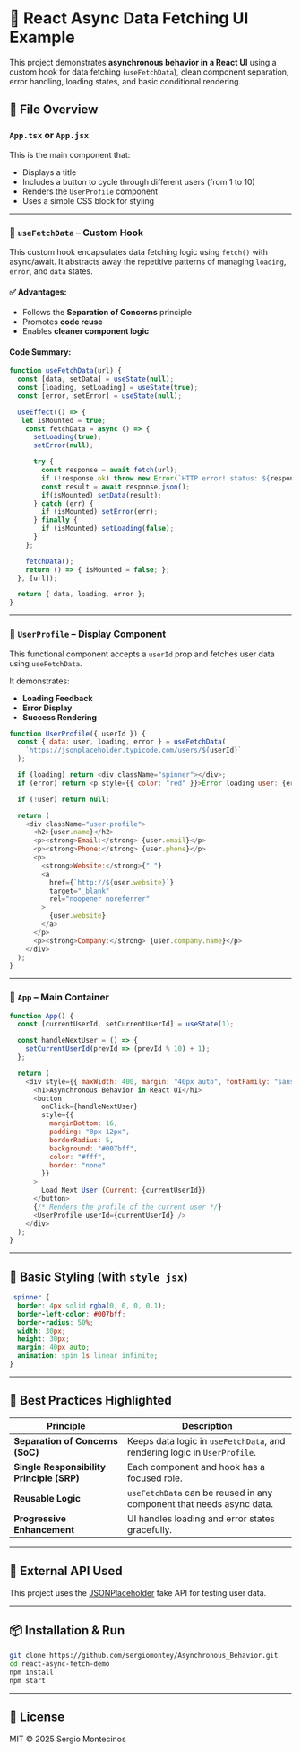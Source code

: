 # 🧠 React Async Data Fetching UI Example

This project demonstrates **asynchronous behavior in a React UI** using a custom hook for data fetching (`useFetchData`), clean component separation, error handling, loading states, and basic conditional rendering.

## 📁 File Overview

### `App.tsx` or `App.jsx`

This is the main component that:

- Displays a title
- Includes a button to cycle through different users (from 1 to 10)
- Renders the `UserProfile` component
- Uses a simple CSS block for styling

---

### 🔄 `useFetchData` – Custom Hook

This custom hook encapsulates data fetching logic using `fetch()` with async/await. It abstracts away the repetitive patterns of managing `loading`, `error`, and `data` states.

#### ✅ Advantages:
- Follows the **Separation of Concerns** principle
- Promotes **code reuse**
- Enables **cleaner component logic**

#### Code Summary:
```js
function useFetchData(url) {
  const [data, setData] = useState(null);
  const [loading, setLoading] = useState(true);
  const [error, setError] = useState(null);

  useEffect(() => {
   let isMounted = true;
    const fetchData = async () => {
      setLoading(true);
      setError(null);

      try {
        const response = await fetch(url);
        if (!response.ok) throw new Error(`HTTP error! status: ${response.status}`);
        const result = await response.json();
        if(isMounted) setData(result);
      } catch (err) {
        if (isMounted) setError(err);        
      } finally {
        if (isMounted) setLoading(false);
      }
    };

    fetchData();
    return () => { isMounted = false; };
  }, [url]);

  return { data, loading, error };
}
```

---

### 👤 `UserProfile` – Display Component

This functional component accepts a `userId` prop and fetches user data using `useFetchData`.

It demonstrates:

- **Loading Feedback**
- **Error Display**
- **Success Rendering**

```js
function UserProfile({ userId }) {
  const { data: user, loading, error } = useFetchData(
    `https://jsonplaceholder.typicode.com/users/${userId}`
  );

  if (loading) return <div className="spinner"></div>;
  if (error) return <p style={{ color: "red" }}>Error loading user: {error.message}</p>;

  if (!user) return null;

  return (
    <div className="user-profile">
      <h2>{user.name}</h2>
      <p><strong>Email:</strong> {user.email}</p>
      <p><strong>Phone:</strong> {user.phone}</p>
      <p>
        <strong>Website:</strong>{" "}
        <a
          href={`http://${user.website}`}
          target="_blank"
          rel="noopener noreferrer"
        >
          {user.website}
        </a>
      </p>
      <p><strong>Company:</strong> {user.company.name}</p>
    </div>
  );
}
```

---

### 🚀 `App` – Main Container

```js
function App() {
  const [currentUserId, setCurrentUserId] = useState(1);

  const handleNextUser = () => {
    setCurrentUserId(prevId => (prevId % 10) + 1);
  };

  return (
    <div style={{ maxWidth: 400, margin: "40px auto", fontFamily: "sans-serif" }}>
      <h1>Asynchronous Behavior in React UI</h1>
      <button
        onClick={handleNextUser}
        style={{
          marginBottom: 16,
          padding: "8px 12px",
          borderRadius: 5,
          background: "#007bff",
          color: "#fff",
          border: "none"
        }}
      >
        Load Next User (Current: {currentUserId})
      </button>
      {/* Renders the profile of the current user */}
      <UserProfile userId={currentUserId} />
    </div>
  );
}
```

---

## 🎨 Basic Styling (with `style jsx`)

```css
.spinner {
  border: 4px solid rgba(0, 0, 0, 0.1);
  border-left-color: #007bff;
  border-radius: 50%;
  width: 30px;
  height: 30px;
  margin: 40px auto;
  animation: spin 1s linear infinite;
}
```

---

## 🧩 Best Practices Highlighted

| Principle | Description |
|----------|-------------|
| **Separation of Concerns (SoC)** | Keeps data logic in `useFetchData`, and rendering logic in `UserProfile`. |
| **Single Responsibility Principle (SRP)** | Each component and hook has a focused role. |
| **Reusable Logic** | `useFetchData` can be reused in any component that needs async data. |
| **Progressive Enhancement** | UI handles loading and error states gracefully. |

---

## 🔗 External API Used

This project uses the [JSONPlaceholder](https://jsonplaceholder.typicode.com/) fake API for testing user data.

---

## 📦 Installation & Run

```bash
git clone https://github.com/sergiomontey/Asynchronous_Behavior.git
cd react-async-fetch-demo
npm install
npm start
```

---

## 📜 License

MIT © 2025 Sergio Montecinos
